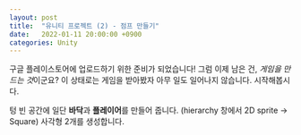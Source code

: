 ```yaml
---
layout: post
title:  "유니티 프로젝트 (2) - 점프 만들기"
date:   2022-01-11 20:00:00 +0900
categories: Unity
---
```


 구글 플레이스토어에 업로드하기 위한 준비가 되었습니다! 그럼 이제 남은 건, <em>게임을 만드는 것</em>이군요? 이 상태로는 게임을 받아봤자 아무 일도 일어나지 않습니다. 시작해봅시다.

 텅 빈 공간에 일단 <strong>바닥</strong>과 <strong>플레이어</strong>를 만들어 줍니다. (hierarchy 창에서 2D sprite &rarr; Square) 사각형 2개를 생성합니다.
